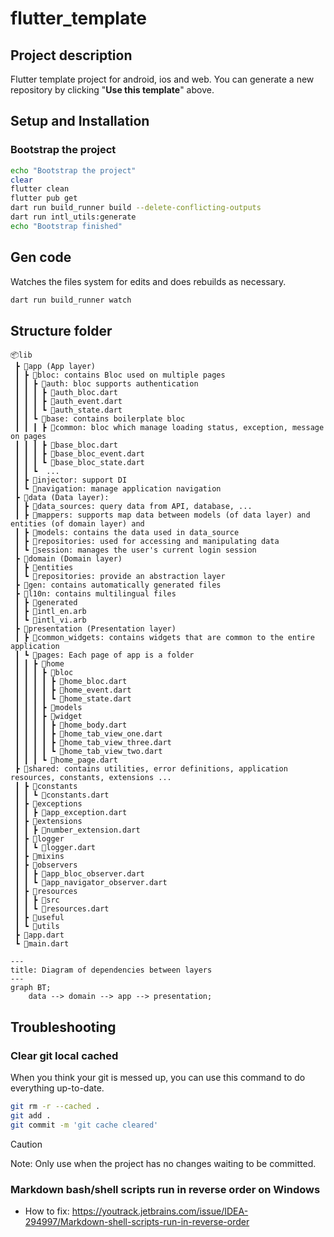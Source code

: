 # flutter_template

## Project description

Flutter template project for android, ios and web. You can generate a new repository by clicking
"**Use this template**" above.

## Setup and Installation

### Bootstrap the project

```bash
echo "Bootstrap the project"
clear 
flutter clean 
flutter pub get 
dart run build_runner build --delete-conflicting-outputs 
dart run intl_utils:generate
echo "Bootstrap finished"
```

## Gen code

Watches the files system for edits and does rebuilds as necessary.

```bash
dart run build_runner watch
```

## Structure folder

```
📦lib
 ┣ 📂app (App layer)
 ┃ ┣ 📂bloc: contains Bloc used on multiple pages
 ┃ ┃ ┣ 📂auth: bloc supports authentication
 ┃ ┃ ┃ ┣ 📜auth_bloc.dart
 ┃ ┃ ┃ ┣ 📜auth_event.dart
 ┃ ┃ ┃ ┗ 📜auth_state.dart
 ┃ ┃ ┗ 📂base: contains boilerplate bloc
 ┃ ┃ ┃ ┣ 📂common: bloc which manage loading status, exception, message on pages
 ┃ ┃ ┃ ┣ 📜base_bloc.dart
 ┃ ┃ ┃ ┣ 📜base_bloc_event.dart
 ┃ ┃ ┃ ┗ 📜base_bloc_state.dart
 ┃ ┃ ┗  ...
 ┃ ┣ 📂injector: support DI
 ┃ ┗ 📂navigation: manage application navigation
 ┣ 📂data (Data layer): 
 ┃ ┣ 📂data_sources: query data from API, database, ...
 ┃ ┣ 📂mappers: supports map data between models (of data layer) and entities (of domain layer) and 
 ┃ ┣ 📂models: contains the data used in data_source
 ┃ ┣ 📂repositories: used for accessing and manipulating data 
 ┃ ┗ 📂session: manages the user's current login session
 ┣ 📂domain (Domain layer)
 ┃ ┣ 📂entities
 ┃ ┗ 📂repositories: provide an abstraction layer
 ┣ 📂gen: contains automatically generated files
 ┣ 📂l10n: contains multilingual files
 ┃ ┣ 📂generated
 ┃ ┣ 📜intl_en.arb
 ┃ ┗ 📜intl_vi.arb
 ┣ 📂presentation (Presentation layer)
 ┃ ┣ 📂common_widgets: contains widgets that are common to the entire application
 ┃ ┗ 📂pages: Each page of app is a folder
 ┃ ┃ ┣ 📂home
 ┃ ┃ ┃ ┣ 📂bloc
 ┃ ┃ ┃ ┃ ┣ 📜home_bloc.dart
 ┃ ┃ ┃ ┃ ┣ 📜home_event.dart
 ┃ ┃ ┃ ┃ ┗ 📜home_state.dart
 ┃ ┃ ┃ ┣ 📂models
 ┃ ┃ ┃ ┣ 📂widget
 ┃ ┃ ┃ ┃ ┣ 📜home_body.dart
 ┃ ┃ ┃ ┃ ┣ 📜home_tab_view_one.dart
 ┃ ┃ ┃ ┃ ┣ 📜home_tab_view_three.dart
 ┃ ┃ ┃ ┃ ┗ 📜home_tab_view_two.dart
 ┃ ┃ ┃ ┗ 📜home_page.dart
 ┣ 📂shared: contains utilities, error definitions, application resources, constants, extensions ...
 ┃ ┣ 📂constants
 ┃ ┃ ┗ 📜constants.dart
 ┃ ┣ 📂exceptions
 ┃ ┃ ┣ 📜app_exception.dart
 ┃ ┣ 📂extensions
 ┃ ┃ ┣ 📜number_extension.dart
 ┃ ┣ 📂logger
 ┃ ┃ ┗ 📜logger.dart
 ┃ ┣ 📂mixins
 ┃ ┣ 📂observers
 ┃ ┃ ┣ 📜app_bloc_observer.dart
 ┃ ┃ ┗ 📜app_navigator_observer.dart
 ┃ ┣ 📂resources
 ┃ ┃ ┣ 📂src
 ┃ ┃ ┗ 📜resources.dart
 ┃ ┣ 📂useful
 ┃ ┗ 📂utils
 ┣ 📜app.dart
 ┗ 📜main.dart
```

```mermaid
---
title: Diagram of dependencies between layers
---
graph BT;
    data --> domain --> app --> presentation;
```

## Troubleshooting

### Clear git local cached

When you think your git is messed up, you can use this command to do everything up-to-date.

```bash
git rm -r --cached . 
git add . 
git commit -m 'git cache cleared'
```

> [!CAUTION]
> Note: Only use when the project has no changes waiting to be committed.

### Markdown bash/shell scripts run in reverse order on Windows

- How to
  fix: https://youtrack.jetbrains.com/issue/IDEA-294997/Markdown-shell-scripts-run-in-reverse-order